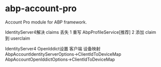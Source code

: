 # abp-account-pro

Account Pro module for ABP framework.

IdentityServer4解决 claims 丢失
1 重写 AbpProfileService[推荐]
2 添加 claim 到 userclaim

IdentityServer4 OpenIddict设置
客户端 设备映射
AbpAccountIdentityServerOptions->ClientIdToDeviceMap
AbpAccountOpenIddictOptions->ClientIdToDeviceMap
